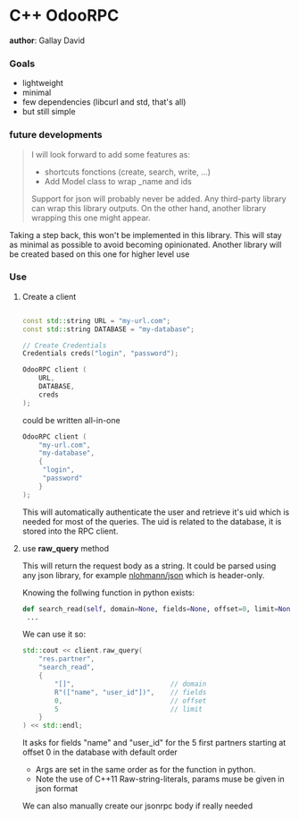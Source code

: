 # C++ OdooRPC

**author**: Gallay David

### Goals

* lightweight
* minimal
* few dependencies (libcurl and std, that's all)
* but still simple



### future developments

>  I will look forward to add some features as:
>
> * shortcuts fonctions (create, search, write, ...)
> * Add Model class to wrap _name and ids
>
> Support for json will probably never be added. Any third-party library can wrap this library outputs.
> On the other hand, another library wrapping this one might appear.

Taking a step back, this won't be implemented in this library.
This will stay as minimal as possible to avoid becoming opinionated.
Another library will be created based on this one for higher level use

### Use

1. Create a client

   ```c++

   const std::string URL = "my-url.com";
   const std::string DATABASE = "my-database";

   // Create Credentials
   Credentials creds("login", "password");

   OdooRPC client (
       URL,
       DATABASE,
       creds
   );
   ```

   could be written all-in-one

   ```c++
   OdooRPC client (
       "my-url.com",
       "my-database",
       {
       	"login",
       	"password"
       }
   );
   ```

   This will automatically authenticate the user and retrieve it's uid which is needed for most of the queries.
   The uid is related to the database, it is stored into the RPC client.
   
2. use **raw_query** method

   This will return the request body as a string.
   It could be parsed using any json library, for example [nlohmann/json](https://github.com/nlohmann/json/) which is header-only.



   Knowing the follwing function in python exists:

   ```python
   def search_read(self, domain=None, fields=None, offset=0, limit=None, order=None):
   	...
   ```

   We can use it so:

   ```c++
   std::cout << client.raw_query(
       "res.partner",
       "search_read",
       {
           "[]",                        // domain
           R"(["name", "user_id"])",    // fields
           0,                           // offset
           5                            // limit
       }
   ) << std::endl;
   ```

   It asks for fields "name" and "user_id" for the 5 first partners starting at offset 0 in the database with default order

   * Args are set in the same order as for the function in python.
   * Note the use of C++11 Raw-string-literals, params muse be given in json format

   We can also manually  create our jsonrpc body if really needed


